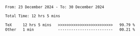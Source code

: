 <!--START_SECTION:waka-->

```txt
From: 23 December 2024 - To: 30 December 2024

Total Time: 12 hrs 5 mins

TeX     12 hrs 5 mins   >>>>>>>>>>>>>>>>>>>>>>>>>   99.79 %
Other   1 min           -------------------------   00.21 %
```

<!--END_SECTION:waka-->
